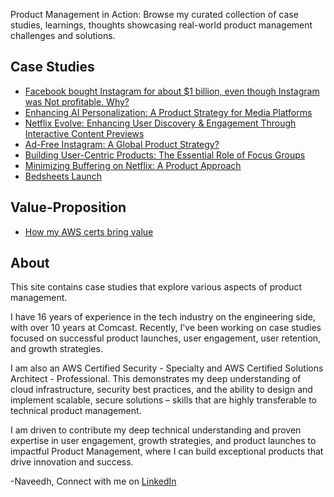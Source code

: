 Product Management in Action: Browse my curated collection of case studies, learnings, thoughts showcasing real-world product management challenges and solutions.

## Case Studies

* [Facebook bought Instagram for about $1 billion, even though Instagram was Not profitable. Why?](instagram.md)
* [Enhancing AI Personalization: A Product Strategy for Media Platforms](personalization.md)
* [Netflix Evolve: Enhancing User Discovery & Engagement Through Interactive Content Previews](netflix-evolve.md)
* [Ad-Free Instagram: A Global Product Strategy?](adfree-instagram.md)
* [Building User-Centric Products: The Essential Role of Focus Groups](focus-groups.md)
* [Minimizing Buffering on Netflix: A Product Approach](improve-buffering.md)
* [Bedsheets Launch](bedsheets.md)
  
## Value-Proposition
* [How my AWS certs bring value](aws-value.md)


## About

This site contains case studies that explore various aspects of product management.

I have 16 years of experience in the tech industry on the engineering side, with over 10 years at Comcast. Recently, I've been working on case studies focused on successful product launches, user engagement, user retention, and growth strategies.

I am also an AWS Certified Security - Specialty and AWS Certified Solutions Architect - Professional. This demonstrates my deep understanding of cloud infrastructure, security best practices, and the ability to design and implement scalable, secure solutions – skills that are highly transferable to technical product management.

I am driven to contribute my deep technical understanding and proven expertise in user engagement, growth strategies, and product launches to impactful Product Management, where I can build exceptional products that drive innovation and success.

-Naveedh,
Connect with me on [LinkedIn](https://www.linkedin.com/in/naveedh-sk/)
